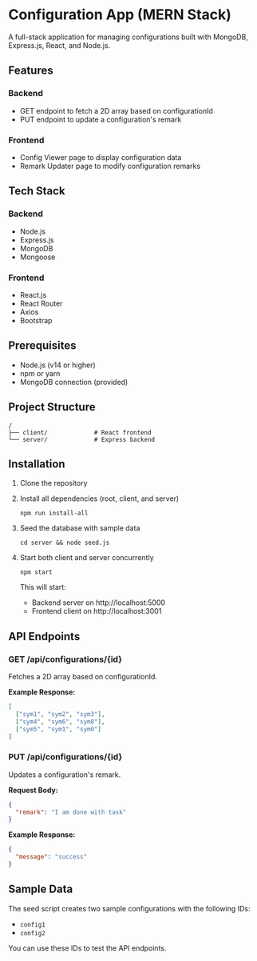 # Configuration App (MERN Stack)

A full-stack application for managing configurations built with MongoDB, Express.js, React, and Node.js.

## Features

### Backend
- GET endpoint to fetch a 2D array based on configurationId
- PUT endpoint to update a configuration's remark

### Frontend
- Config Viewer page to display configuration data
- Remark Updater page to modify configuration remarks

## Tech Stack

### Backend
- Node.js
- Express.js
- MongoDB
- Mongoose

### Frontend
- React.js
- React Router
- Axios
- Bootstrap

## Prerequisites

- Node.js (v14 or higher)
- npm or yarn
- MongoDB connection (provided)

## Project Structure

```
/
├── client/             # React frontend
└── server/             # Express backend
```

## Installation

1. Clone the repository

2. Install all dependencies (root, client, and server)
   ```
   npm run install-all
   ```

3. Seed the database with sample data
   ```
   cd server && node seed.js
   ```

4. Start both client and server concurrently
   ```
   npm start
   ```
   
   This will start:
   - Backend server on http://localhost:5000
   - Frontend client on http://localhost:3001

## API Endpoints

### GET /api/configurations/{id}

Fetches a 2D array based on configurationId.

**Example Response:**
```json
[
  ["sym1", "sym2", "sym3"],
  ["sym4", "sym6", "sym8"],
  ["sym5", "sym1", "sym0"]
]
```

### PUT /api/configurations/{id}

Updates a configuration's remark.

**Request Body:**
```json
{
  "remark": "I am done with task"
}
```

**Example Response:**
```json
{
  "message": "success"
}
```

## Sample Data

The seed script creates two sample configurations with the following IDs:
- `config1`
- `config2`

You can use these IDs to test the API endpoints.

